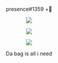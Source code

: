 <p align="center">
    presence#1359 +🌴 
</p>

<p align="center">
  <img src="https://user-images.githubusercontent.com/69834750/105657474-69d26680-5eff-11eb-8e16-59915c91249c.gif" />
</p>

<p align="center">
  <img src="https://github-readme-stats.vercel.app/api/top-langs/?username=presence1337&layout=compact)](https://github.com/presence1337/github-readme-stats" />
</p>

<p align="center">
  <img src="https://github-readme-stats.vercel.app/api?username=presence1337&show_icons=true&theme=midnight-purple" />
</p>

<p align="center">
    Da bag is all i need
</p>
